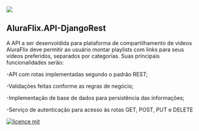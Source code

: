 <img src="https://camo.githubusercontent.com/fafa58018b42e732e730bb9675e3b21e0a9b6892c4bd5679e1cc16ad9d1a4b30/68747470733a2f2f7777772e616c7572612e636f6d2e62722f6173736574732f696d672f6368616c6c656e6765732f6261636b2d656e642f6368616c6c656e6765732d6c6f676f2d322e313632353039303932342e737667" />

## AluraFlix.API-DjangoRest


A API a ser desenvoldida para plataforma de compartilhamento de vídeos AluraFlix deve permitir ao usuário montar playlists com links para seus vídeos preferidos, separados por categorias. Suas principais funcionalidades serão:


  -API com rotas implementadas segundo o padrão REST;

  -Validações feitas conforme as regras de negócio; 

  -Implementação de base de dados para persistência das informações; 

  -Serviço de autenticação para acesso às rotas GET, POST, PUT e DELETE

[![licence mit](https://img.shields.io/badge/licence-MIT-blue.svg)](https://github.com/imersao-alura/aluraflix/blob/master/LICENSE)
